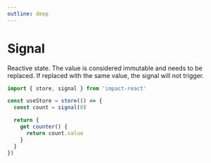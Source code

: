 ```yaml
---
outline: deep
---
```


# Signal

Reactive state. The value is considered immutable and needs to be replaced. If replaced with the same value, the signal will not trigger.

```ts
import { store, signal } from 'impact-react'

const useStore = store(() => {
  const count = signal(0)

  return {
    get counter() {
      return count.value
    }
  }
})
```
